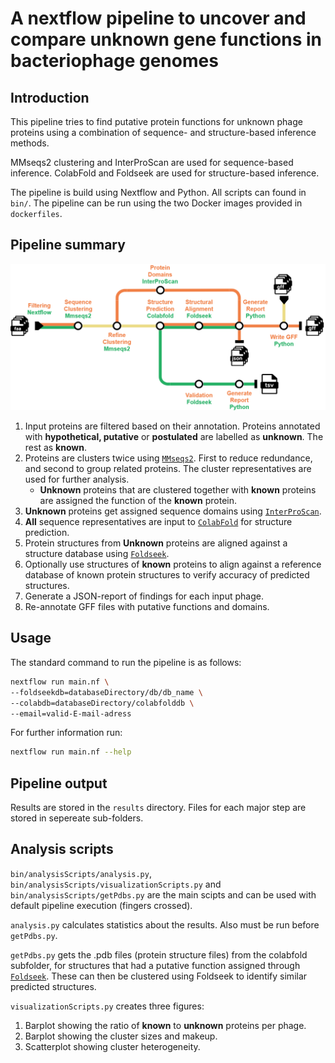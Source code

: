 # A nextflow pipeline to uncover and compare unknown gene functions in bacteriophage genomes

## Introduction

This pipeline tries to find putative protein functions for unknown phage proteins using a combination of sequence- and structure-based inference methods.

MMseqs2 clustering and InterProScan are used for sequence-based inference.
ColabFold and Foldseek are used for structure-based inference.

The pipeline is build using Nextflow and Python. All scripts can found in `bin/`.
The pipeline can be run using the two Docker images provided in `dockerfiles`.

## Pipeline summary

<picture>
  <source media="(prefers-color-scheme: dark)" srcset="pipeline-subway-alt.png">
  <source media="(prefers-color-scheme: light)" srcset="pipeline-subway.png">
  <img alt="Fallback" src="pipeline-subway-alt.png">
</picture>

1. Input proteins are filtered based on their annotation. Proteins annotated with **hypothetical, putative** or **postulated** are labelled as **unknown**. The rest as **known**.
2. Proteins are clusters twice using [`MMseqs2`](https://github.com/soedinglab/MMseqs2). First to reduce redundance, and second to group related proteins. The cluster representatives are used for further analysis.
    - **Unknown** proteins that are clustered together with **known** proteins are assigned the function of the **known** protein. 
3. **Unknown** proteins get assigned sequence domains using [`InterProScan`](https://www.ebi.ac.uk/interpro/search/sequence/).
4. **All** sequence representatives are input to [`ColabFold`](https://github.com/sokrypton/ColabFold) for structure prediction.
5. Protein structures from **Unknown** proteins are aligned against a structure database using [`Foldseek`](https://github.com/steineggerlab/foldseek).
6. Optionally use structures of **known** proteins to align against a reference database of known protein structures to verify accuracy of predicted structures.
7. Generate a JSON-report of findings for each input phage. 
8. Re-annotate GFF files with putative functions and domains.

## Usage

The standard command to run the pipeline is as follows:
```bash
nextflow run main.nf \
--foldseekdb=databaseDirectory/db/db_name \
--colabdb=databaseDirectory/colabfolddb \
--email=valid-E-mail-adress
```
For further information run:
```bash
nextflow run main.nf --help
```

## Pipeline output
Results are stored in the `results` directory. Files for each major step are stored in sepereate sub-folders.

## Analysis scripts
`bin/analysisScripts/analysis.py`, `bin/analysisScripts/visualizationScripts.py` and `bin/analysisScripts/getPdbs.py` are the main scipts and can be used with default pipeline execution (fingers crossed).

`analysis.py` calculates statistics about the results. Also must be run before `getPdbs.py`.

`getPdbs.py` gets the .pdb files (protein structure files) from the colabfold subfolder, for structures that had a putative function assigned through [`Foldseek`](https://github.com/steineggerlab/foldseek). These can then be clustered using Foldseek to identify similar predicted structures.

`visualizationScripts.py` creates three figures: 
1. Barplot showing the ratio of **known** to **unknown** proteins per phage.
2. Barplot showing the cluster sizes and makeup.
3. Scatterplot showing cluster heterogeneity.
